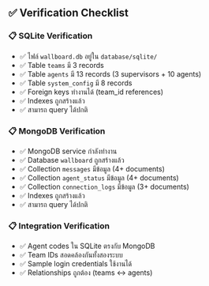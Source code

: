 ## ✅ Verification Checklist

### 📋 SQLite Verification
- ✅ ไฟล์ `wallboard.db` อยู่ใน `database/sqlite/`
- ✅ Table `teams` มี 3 records
- ✅ Table `agents` มี 13 records (3 supervisors + 10 agents)
- ✅ Table `system_config` มี 8 records
- ✅ Foreign keys ทำงานได้ (team_id references)
- ✅ Indexes ถูกสร้างแล้ว
- ✅ สามารถ query ได้ปกติ

### 📋 MongoDB Verification
- ✅ MongoDB service กำลังทำงาน
- ✅ Database `wallboard` ถูกสร้างแล้ว
- ✅ Collection `messages` มีข้อมูล (4+ documents)
- ✅ Collection `agent_status` มีข้อมูล (4+ documents)
- ✅ Collection `connection_logs` มีข้อมูล (3+ documents)
- ✅ Indexes ถูกสร้างแล้ว
- ✅ สามารถ query ได้ปกติ

### 📋 Integration Verification
- ✅ Agent codes ใน SQLite ตรงกับ MongoDB
- ✅ Team IDs สอดคล้องกันทั้งสองระบบ
- ✅ Sample login credentials ใช้งานได้
- ✅ Relationships ถูกต้อง (teams ↔ agents)
